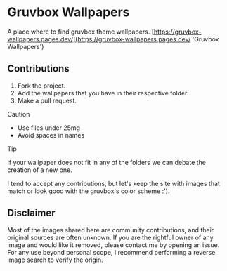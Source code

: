 # Gruvbox Wallpapers
A place where to find gruvbox theme wallpapers.
[https://gruvbox-wallpapers.pages.dev/](https://gruvbox-wallpapers.pages.dev/ 'Gruvbox Wallpapers')
## Contributions

1. Fork the project.
2. Add the wallpapers that you have in their respective folder.
3. Make a pull request.

> [!CAUTION]
> - Use files under 25mg
> - Avoid spaces in names

> [!TIP]
> If your wallpaper does not fit in any of the folders we can debate the creation of a new one.

I tend to accept any contributions, but let's keep the site with images that match or look good with the gruvbox's color scheme :').

## Disclaimer 

Most of the images shared here are community contributions, and their original sources are often unknown. If you are the rightful owner of any image and would like it removed, please contact me by opening an issue. For any use beyond personal scope, I recommend performing a reverse image search to verify the origin.
